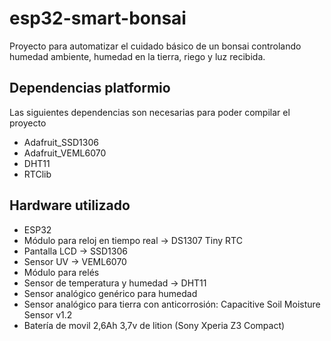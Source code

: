# esp32-smart-bonsai

Proyecto para automatizar el cuidado básico de un bonsai controlando humedad ambiente, humedad en la tierra, riego y luz recibida.

## Dependencias platformio

Las siguientes dependencias son necesarias para poder compilar el proyecto

- Adafruit_SSD1306
- Adafruit_VEML6070
- DHT11
- RTClib

## Hardware utilizado

- ESP32
- Módulo para reloj en tiempo real → DS1307 Tiny RTC
- Pantalla LCD → SSD1306
- Sensor UV → VEML6070
- Módulo para relés
- Sensor de temperatura y humedad → DHT11
- Sensor analógico genérico para humedad
- Sensor analógico para tierra con anticorrosión: Capacitive Soil Moisture Sensor v1.2
- Batería de movil 2,6Ah 3,7v de lition (Sony Xperia Z3 Compact)